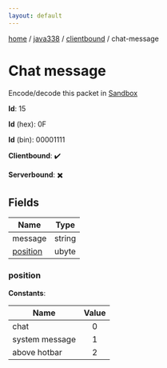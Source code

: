 ```yaml
---
layout: default
---
```


[home](/)  /  [java338](/protocol/java338)  /  [clientbound](/protocol/java338/clientbound)  /  chat-message

# Chat message

Encode/decode this packet in [Sandbox](../../../sandbox/java338#clientbound.chat_message)

**Id**: 15

**Id** (hex): 0F

**Id** (bin): 00001111

**Clientbound**: ✔️

**Serverbound**: ✖️

## Fields

Name | Type
---|---
message | string
[position](#position) | ubyte

### position

**Constants**:

Name | Value
---|:---:
chat | 0
system message | 1
above hotbar | 2
